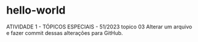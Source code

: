 # hello-world
ATIVIDADE 1 - TÓPICOS ESPECIAIS - 51/2023
topico 03
Alterar um arquivo e fazer commit dessas alterações para GitHub.
